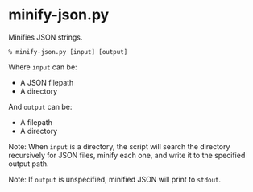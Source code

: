 # minify-json.py

Minifies JSON strings.

    % minify-json.py [input] [output]

Where `input` can be:
* A JSON filepath
* A directory

And `output` can be:
* A filepath
* A directory

Note: When `input` is a directory, the script will search the directory recursively for JSON files, minify each one, and write it to the specified output path.

Note: If `output` is unspecified, minified JSON will print to `stdout`.

